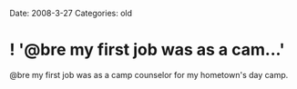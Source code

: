 Date: 2008-3-27
Categories: old

# ! '@bre my first job was as a cam...'

@bre my first job was as a camp counselor for my hometown's day camp.
